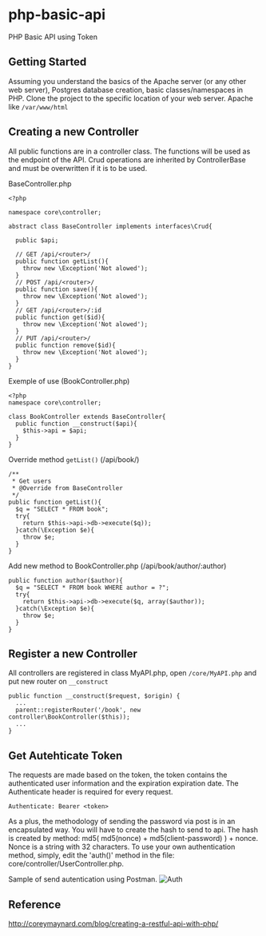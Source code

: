 # php-basic-api
PHP Basic API using Token

## Getting Started
Assuming you understand the basics of the Apache server (or any other web server), Postgres database creation, basic classes/namespaces in PHP. Clone the project to the specific location of your web server. Apache like `/var/www/html`

## Creating a new Controller
All public functions are in a controller class. The functions will be used as the endpoint of the API. Crud operations are inherited by ControllerBase and must be overwritten if it is to be used.

BaseController.php
```
<?php

namespace core\controller;

abstract class BaseController implements interfaces\Crud{
  
  public $api;

  // GET /api/<router>/
  public function getList(){
    throw new \Exception('Not alowed');
  }
  // POST /api/<router>/
  public function save(){ 
    throw new \Exception('Not alowed');
  }
  // GET /api/<router>/:id
  public function get($id){
    throw new \Exception('Not alowed');
  }
  // PUT /api/<router>/
  public function remove($id){
    throw new \Exception('Not alowed');
  }
}
```
Exemple of use (BookController.php) 
```
<?php
namespace core\controller;

class BookController extends BaseController{
  public function __construct($api){
    $this->api = $api;
  }
}
```
Override method `getList()` (/api/book/)
```
/**
 * Get users
 * @Override from BaseController
 */
public function getList(){
  $q = "SELECT * FROM book";
  try{
    return $this->api->db->execute($q));
  }catch(\Exception $e){
    throw $e;
  }
}
```
Add new method to BookController.php (/api/book/author/:author)
```
public function author($author){
  $q = "SELECT * FROM book WHERE author = ?";
  try{
    return $this->api->db->execute($q, array($author));
  }catch(\Exception $e){
    throw $e;
  }  
}
```
## Register a new Controller
All controllers are registered in class MyAPI.php, open `/core/MyAPI.php` and put new router on `__construct`
```
public function __construct($request, $origin) {
  ...
  parent::registerRouter('/book', new controller\BookController($this));
  ...
}
```
## Get Autehticate Token

The requests are made based on the token, the token contains the authenticated user information and the expiration expiration date. The Authenticate header is required for every request. 

`Authenticate: Bearer <token>`

As a plus, the methodology of sending the password via post is in an encapsulated way. You will have to create the hash to send to api. The hash is created by method: md5( md5(nonce) + md5(client-password) ) + nonce. Nonce is a string with 32 characters. To use your own authentication method, simply, edit the 'auth()' method in the file: core/controller/UserController.php.

Sample of send autentication using Postman.
![Auth](https://i.postimg.cc/mr5jbqmn/api-auth.png)

## Reference
http://coreymaynard.com/blog/creating-a-restful-api-with-php/
